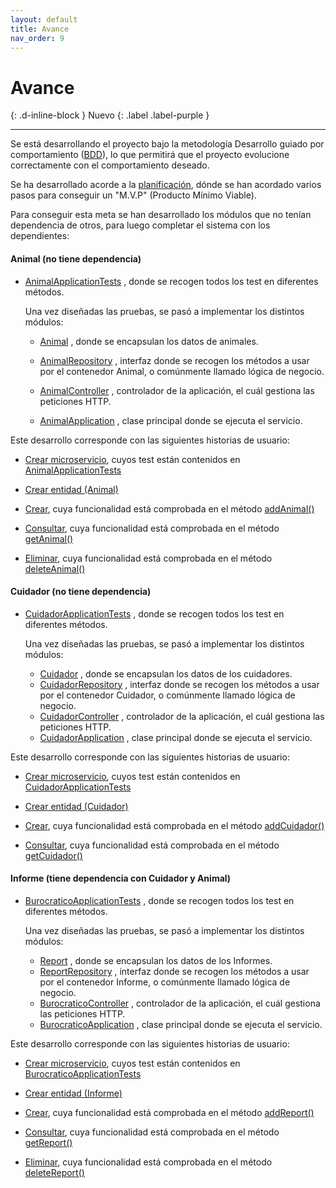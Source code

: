 ```yaml
---
layout: default
title: Avance
nav_order: 9
---
```


# Avance
{: .d-inline-block }
Nuevo
{: .label .label-purple }


---

Se está desarrollando el proyecto bajo la metodología Desarrollo guiado por comportamiento ([BDD](https://www.ibm.com/garage/method/practices/code/practice_behavior_driven_development/)), lo que permitirá que el proyecto evolucione correctamente con el comportamiento deseado.

Se ha desarrollado acorde a la [planificación](https://guillergood.github.io/DailyReport-2.0/docs/Planificacion.html), dónde se han acordado varios pasos para conseguir un "M.V.P" (Producto Mínimo Viable). 

Para conseguir esta meta se han desarrollado los módulos que no tenían dependencia de otros, para luego completar el sistema con los dependientes:

#### **Animal** (no tiene dependencia)

* [AnimalApplicationTests](https://github.com/Guillergood/DailyReport-2.0/blob/main/src/Animal/src/test/java/com/gbv/dailyreport/animal/AnimalApplicationTests.java) , donde se recogen todos los test en diferentes métodos.

  Una vez diseñadas las pruebas, se pasó a implementar los distintos módulos:

   * [Animal](https://github.com/Guillergood/DailyReport-2.0/blob/main/src/Animal/src/main/java/com/gbv/dailyreport/animal/Animal.java) , donde se encapsulan los datos de animales.
    
   * [AnimalRepository](https://github.com/Guillergood/DailyReport-2.0/blob/main/src/Animal/src/main/java/com/gbv/dailyreport/animal/AnimalRepository.java) , interfaz donde se recogen los métodos a usar por el contenedor Animal, o comúnmente llamado lógica de negocio.
   * [AnimalController](https://github.com/Guillergood/DailyReport-2.0/blob/main/src/Animal/src/main/java/com/gbv/dailyreport/animal/AnimalController.java) , controlador de la aplicación, el cuál gestiona las peticiones HTTP.
   * [AnimalApplication](https://github.com/Guillergood/DailyReport-2.0/blob/main/src/Animal/src/main/java/com/gbv/dailyreport/animal/AnimalApplication.java) , clase principal donde se ejecuta el servicio.

Este desarrollo corresponde con las siguientes historias de usuario:
*	[Crear microservicio](https://github.com/Guillergood/DailyReport-2.0/issues/47), cuyos test están contenidos en [AnimalApplicationTests](https://github.com/Guillergood/DailyReport-2.0/blob/main/src/Animal/src/test/java/com/gbv/dailyreport/animal/AnimalApplicationTests.java)

*	[Crear entidad (Animal)](https://github.com/Guillergood/DailyReport-2.0/issues/50)

*	[Crear](https://github.com/Guillergood/DailyReport-2.0/issues/53), cuya funcionalidad está comprobada en el método [addAnimal()](https://github.com/Guillergood/DailyReport-2.0/blob/main/src/Animal/src/test/java/com/gbv/dailyreport/animal/AnimalApplicationTests.java#L56)

*	[Consultar](https://github.com/Guillergood/DailyReport-2.0/issues/62), cuya funcionalidad está comprobada en el método [getAnimal()](https://github.com/Guillergood/DailyReport-2.0/blob/main/src/Animal/src/test/java/com/gbv/dailyreport/animal/AnimalApplicationTests.java#L72)

* [Eliminar](https://github.com/Guillergood/DailyReport-2.0/issues/59), cuya funcionalidad está comprobada en el método [deleteAnimal()](https://github.com/Guillergood/DailyReport-2.0/blob/main/src/Animal/src/test/java/com/gbv/dailyreport/animal/AnimalApplicationTests.java#L85)

  

#### **Cuidador** (no tiene dependencia)

* [CuidadorApplicationTests](https://github.com/Guillergood/DailyReport-2.0/blob/main/src/Cuidador/src/test/java/com/gbv/dailyreport/cuidador/CuidadorApplicationTests.java) , donde se recogen todos los test en diferentes métodos.

  Una vez diseñadas las pruebas, se pasó a implementar los distintos módulos:
  * [Cuidador](https://github.com/Guillergood/DailyReport-2.0/blob/main/src/Cuidador/src/main/java/com/gbv/dailyreport/cuidador/Cuidador.java) , donde se encapsulan los datos de los cuidadores.
   * [CuidadorRepository](https://github.com/Guillergood/DailyReport-2.0/blob/main/src/Cuidador/src/main/java/com/gbv/dailyreport/cuidador/CuidadorRepository.java) , interfaz donde se recogen los métodos a usar por el contenedor Cuidador, o comúnmente llamado lógica de negocio.
   * [CuidadorController](https://github.com/Guillergood/DailyReport-2.0/blob/main/src/Cuidador/src/main/java/com/gbv/dailyreport/cuidador/CuidadorController.java) , controlador de la aplicación, el cuál gestiona las peticiones HTTP.
   * [CuidadorApplication](https://github.com/Guillergood/DailyReport-2.0/blob/main/src/Cuidador/src/main/java/com/gbv/dailyreport/cuidador/CuidadorApplication.java) , clase principal donde se ejecuta el servicio.

Este desarrollo corresponde con las siguientes historias de usuario:
*	[Crear microservicio](https://github.com/Guillergood/DailyReport-2.0/issues/49), cuyos test están contenidos en [CuidadorApplicationTests](https://github.com/Guillergood/DailyReport-2.0/blob/main/src/Cuidador/src/test/java/com/gbv/dailyreport/cuidador/CuidadorApplicationTests.java) 

*	[Crear entidad (Cuidador)](https://github.com/Guillergood/DailyReport-2.0/issues/52)

*	[Crear](https://github.com/Guillergood/DailyReport-2.0/issues/55), cuya funcionalidad está comprobada en el método [addCuidador()](https://github.com/Guillergood/DailyReport-2.0/blob/main/src/Cuidador/src/test/java/com/gbv/dailyreport/cuidador/CuidadorApplicationTests.java#L53)

* [Consultar](https://github.com/Guillergood/DailyReport-2.0/issues/64), cuya funcionalidad está comprobada en el método [getCuidador()](https://github.com/Guillergood/DailyReport-2.0/blob/main/src/Cuidador/src/test/java/com/gbv/dailyreport/cuidador/CuidadorApplicationTests.java#L69)

  

#### **Informe** (tiene dependencia con **Cuidador** y **Animal**)

* [BurocraticoApplicationTests](https://github.com/Guillergood/DailyReport-2.0/blob/main/src/Burocratico/src/test/java/com/gbv/dailyreport/burocratico/BurocraticoApplicationTests.java) , donde se recogen todos los test en diferentes métodos.

  Una vez diseñadas las pruebas, se pasó a implementar los distintos módulos:
  * [Report](https://github.com/Guillergood/DailyReport-2.0/blob/main/src/Burocratico/src/main/java/com/gbv/dailyreport/burocratico/Report.java) , donde se encapsulan los datos de los Informes.
  * [ReportRepository](https://github.com/Guillergood/DailyReport-2.0/blob/main/src/Burocratico/src/main/java/com/gbv/dailyreport/burocratico/ReportRepository.java) , interfaz donde se recogen los métodos a usar por el contenedor Informe, o comúnmente llamado lógica de negocio.
  * [BurocraticoController](https://github.com/Guillergood/DailyReport-2.0/blob/main/src/Burocratico/src/main/java/com/gbv/dailyreport/burocratico/BurocraticoController.java) , controlador de la aplicación, el cuál gestiona las peticiones HTTP.
  * [BurocraticoApplication](https://github.com/Guillergood/DailyReport-2.0/blob/main/src/Burocratico/src/main/java/com/gbv/dailyreport/burocratico/BurocraticoApplication.java) , clase principal donde se ejecuta el servicio.

Este desarrollo corresponde con las siguientes historias de usuario:
*	[Crear microservicio](https://github.com/Guillergood/DailyReport-2.0/issues/48), cuyos test están contenidos en [BurocraticoApplicationTests](https://github.com/Guillergood/DailyReport-2.0/blob/main/src/Burocratico/src/test/java/com/gbv/dailyreport/burocratico/BurocraticoApplicationTests.java)

*	[Crear entidad (Informe)](https://github.com/Guillergood/DailyReport-2.0/issues/51)

*	[Crear](https://github.com/Guillergood/DailyReport-2.0/issues/54), cuya funcionalidad está comprobada en el método [addReport()](https://github.com/Guillergood/DailyReport-2.0/blob/main/src/Burocratico/src/test/java/com/gbv/dailyreport/burocratico/BurocraticoApplicationTests.java#L53)

*	[Consultar](https://github.com/Guillergood/DailyReport-2.0/issues/63), cuya funcionalidad está comprobada en el método [getReport()](https://github.com/Guillergood/DailyReport-2.0/blob/main/src/Burocratico/src/test/java/com/gbv/dailyreport/burocratico/BurocraticoApplicationTests.java#L69)

*	[Eliminar](https://github.com/Guillergood/DailyReport-2.0/issues/60), cuya funcionalidad está comprobada en el método [deleteReport()](https://github.com/Guillergood/DailyReport-2.0/blob/main/src/Burocratico/src/test/java/com/gbv/dailyreport/burocratico/BurocraticoApplicationTests.java#L81)
